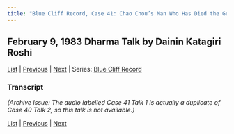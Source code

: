 ```yaml
---
title: "Blue Cliff Record, Case 41: Chao Chou’s Man Who Has Died the Great Death – Talk 1"
---
```

## February 9, 1983 Dharma Talk by Dainin Katagiri Roshi

[List](list#1983) \| 
[Previous](1983-02-02-Blue-Cliff-Record-Case-40-Talk-2) \| 
[Next](1983-02-16-Blue-Cliff-Record-Case-41-Talk-2)
\| Series: [Blue Cliff Record](blue-cliff-record)

### Transcript

*(Archive Issue: The audio labelled Case 41 Talk 1 is actually a duplicate of Case 40 Talk 2, so this talk is not available.)*

[List](list#1983) \| 
[Previous](1983-02-02-Blue-Cliff-Record-Case-40-Talk-2) \| 
[Next](1983-02-16-Blue-Cliff-Record-Case-41-Talk-2)